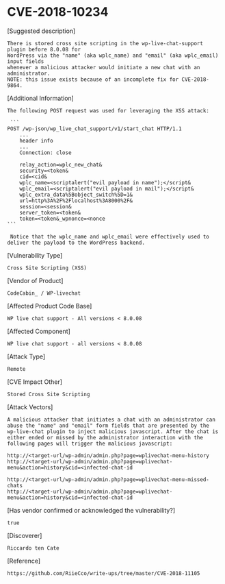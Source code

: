 
# CVE-2018-10234

[Suggested description]

    There is stored cross site scripting in the wp-live-chat-support plugin before 8.0.08 for
    WordPress via the "name" (aka wplc_name) and "email" (aka wplc_email) input fields
    whenever a malicious attacker would initiate a new chat with an
    administrator.
    NOTE: this issue exists because of an incomplete fix for CVE-2018-9864.
    
 
 [Additional Information]
 
    The following POST request was used for leveraging the XSS attack:
 
     ```
    POST /wp-json/wp_live_chat_support/v1/start_chat HTTP/1.1
        ...
        header info
        ...
        Connection: close
        
        relay_action=wplc_new_chat&
        security=<token&
        cid=<cid&
        wplc_name=<scriptalert("evil payload in name");</script&
        wplc_email=<scriptalert("evil payload in mail");</script&
        wplc_extra_data%5Bobject_switch%5D=1&
        url=http%3A%2F%2Flocalhost%3A8000%2F&
        session=<session&
        server_token=<token&
        token=<token&_wpnonce=<nonce
    ```
 
     Notice that the wplc_name and wplc_email were effectively used to deliver the payload to the WordPress backend.
 
 
 [Vulnerability Type]

    Cross Site Scripting (XSS)
 
 
 [Vendor of Product]
 
    CodeCabin_ / WP-livechat
 
 
 [Affected Product Code Base]

    WP live chat support - All versions < 8.0.08
 
 
 [Affected Component]
 
    WP live chat support - all versions < 8.0.08
 
 
 [Attack Type]
 
    Remote
 
 
 [CVE Impact Other]
 
    Stored Cross Site Scripting
 
 
 [Attack Vectors]
 
    A malicious attacker that initiates a chat with an administrator can
    abuse the "name" and "email" form fields that are presented by the
    wp-live-chat plugin to inject malicious javascript. After the chat is
    either ended or missed by the administrator interaction with the
    following pages will trigger the malicious javascript:
    
    http://<target-url/wp-admin/admin.php?page=wplivechat-menu-history
    http://<target-url/wp-admin/admin.php?page=wplivechat-menu&action=history&cid=<infected-chat-id
    
    http://<target-url/wp-admin/admin.php?page=wplivechat-menu-missed-chats
    http://<target-url/wp-admin/admin.php?page=wplivechat-menu&action=history&cid=<infected-chat-id
 

 [Has vendor confirmed or acknowledged the vulnerability?]

    true


 [Discoverer]
 
    Riccardo ten Cate


 [Reference]
 
    https://github.com/RiieCco/write-ups/tree/master/CVE-2018-11105
